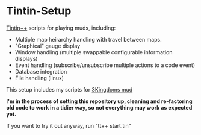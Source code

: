 # Tintin-Setup
[Tintin++](http://tintin.sourceforge.net) scripts for playing muds, including:

* Multiple map heirarchy handling with travel between maps.
* "Graphical" gauge display
* Window handling (multiple swappable configurable information displays)
* Event handling (subscribe/unsubscribe multiple actions to a code event)
* Database integration
* File handling (linux)

This setup includes my scripts for [3Kingdoms mud](http://3k.org/)

**I'm in the process of setting this repository up, cleaning and re-factoring old code to work in a tidier way, so not everything may work as expected yet.**

If you want to try it out anyway, run "tt++ start.tin"
